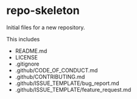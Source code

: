 # repo-skeleton
Initial files for a new repository.

This includes
- README.md
- LICENSE
- .gitignore
- .github/CODE_OF_CONDUCT.md
- .github/CONTRIBUTING.md
- .github/ISSUE_TEMPLATE/bug_report.md
- .github/ISSUE_TEMPLATE/feature_request.md
